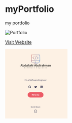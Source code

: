 # myPortfolio
my portfolio


![Portfolio](https://abdullahidev.netlify.app/)

<a href="https://fifa22matching.netlify.app" rel="nofollow">Visit Website</a>

<img src="images/portfolio.png" align="center" width="40%"/>
